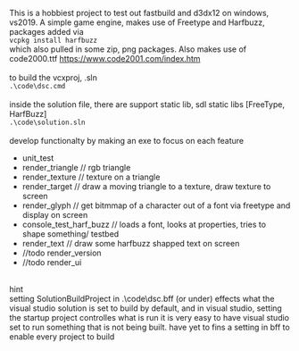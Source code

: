 <!-- https://github.com/darsaveli/Readme-Markdown-Syntax -->

This is a hobbiest project to test out fastbuild and d3dx12 on windows, vs2019. 
A simple game engine, makes use of Freetype and Harfbuzz, packages added via<br>
`vcpkg install harfbuzz`<br>
which also pulled in some zip, png packages. Also makes use of code2000.ttf  <https://www.code2001.com/index.htm><br>
<br>
to build the vcxproj, .sln<br>
`.\code\dsc.cmd`<br>
<br>
inside the solution file, there are support static lib, sdl static libs [FreeType, HarfBuzz]<br>
`.\code\solution.sln`<br>
<br>
develop functionalty by making an exe to focus on each feature
* unit_test
* render_triangle // rgb triangle
* render_texture // texture on a triangle
* render_target // draw a moving triangle to a texture, draw texture to screen
* render_glyph // get bitmmap of a character out of a font via freetype and display on screen
* console_test_harf_buzz // loads a font, looks at properties, tries to shape something/ testbed
* render_text // draw some harfbuzz shapped text on screen
* //todo render_version
* //todo render_ui
<br>
hint<br>
setting SolutionBuildProject in .\code\dsc.bff (or under) effects what the visual studio solution is set to build by default, and in visual studio, setting the startup project controlles what is run
it is very easy to have visual studio set to run something that is not being built. have yet to fins a setting in bff to enable every project to build
